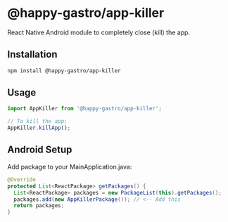 # @happy-gastro/app-killer

React Native Android module to completely close (kill) the app.

## Installation

```sh
npm install @happy-gastro/app-killer
```

## Usage

```js
import AppKiller from '@happy-gastro/app-killer';

// To kill the app:
AppKiller.killApp();
```

## Android Setup

Add package to your MainApplication.java:

```java
@Override
protected List<ReactPackage> getPackages() {
  List<ReactPackage> packages = new PackageList(this).getPackages();
  packages.add(new AppKillerPackage()); // <-- Add this
  return packages;
}
```